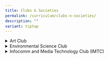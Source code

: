 ```yaml
---
title: Clubs & Societies
permalink: /curriculum/clubs-n-societies/
description: ""
variant: tiptap
---
```

<div data-type="detailGroup" class="isomer-accordion isomer-accordion-white">
<details class="isomer-details">
<summary>Art Club</summary>
<div data-type="detailsContent" class="isomer-details-content">
<p><strong>About Art Club</strong>
</p>
<p>The Art Club provides the opportunity and space where creativity thinking
is realised. It is a value–centred CCA where every JWSS art club member
is a passionate advocate for arts.</p>
<div class="isomer-image-wrapper">
<img style="width:500px" height="auto" width="100%" src="/images/art.jpg">
</div>
<p></p>
<h4>CCA Schedule</h4>
<table style="minWidth: 50px">
<colgroup>
<col>
<col>
</colgroup>
<tbody>
<tr>
<th rowspan="1" colspan="1">
<p>Training Venue</p>
</th>
<th rowspan="1" colspan="1">
<p>Training Day One</p>
</th>
</tr>
<tr>
<td rowspan="1" colspan="1">
<p>Artistry 1, 2</p>
</td>
<td rowspan="1" colspan="1">
<p>Friday 3.30 pm to 5.30 pm</p>
</td>
</tr>
</tbody>
</table>
<p></p>
<h4>Organisation Chart</h4>
<table style="minWidth: 25px">
<colgroup>
<col>
</colgroup>
<tbody>
<tr>
<th rowspan="1" colspan="1">
<p>Teachers-in-Charge</p>
</th>
</tr>
<tr>
<td rowspan="1" colspan="1">
<p>Mr Faizal bin Abdul Aziz (OIC)
<br>Ms Angelene Ho Jia Qian(2IC)</p>
</td>
</tr>
</tbody>
</table>
<p></p>
<table style="minWidth: 50px">
<colgroup>
<col>
<col>
</colgroup>
<tbody>
<tr>
<th rowspan="1" colspan="2">
<p>Executive Committee</p>
</th>
</tr>
<tr>
<td rowspan="1" colspan="1">
<p>Chairperson</p>
</td>
<td rowspan="1" colspan="1">
<p>Nur Syarafana Binte Sulasi (3E4)</p>
</td>
</tr>
<tr>
<td rowspan="1" colspan="1">
<p>Vice-Chairpersons</p>
</td>
<td rowspan="1" colspan="1">
<p>Thet Su Naing (3E4)
<br>Kum Zi Ying (3E4)</p>
</td>
</tr>
</tbody>
</table>
<p></p>
<h4>Highlights in Art Club</h4>
<p></p>
<ol data-tight="true" class="tight">
<li>
<p>Live On Competition by National Organ Transplant Uni</p>
</li>
</ol>
<table style="minWidth: 50px">
<colgroup>
<col>
<col>
</colgroup>
<tbody>
<tr>
<td rowspan="1" colspan="1">
<div class="isomer-image-wrapper">
<img style="margin: auto; outline: none; padding: 0px; border: none; clear: both; display: block; width: 220px; height: 310px;" height="auto" width="100%" alt="A.png" src="/images/AAA.png">
</div>
<p>5th Place
<br>Student Artist: Gan Jing Wen (1 Passion’21)</p>
</td>
<td rowspan="1" colspan="1">
<div class="isomer-image-wrapper">
<img style="margin: auto; outline: none; padding: 0px; border: none; clear: both; display: block; width: 321px; height: 234px;" height="auto" width="100%" alt="B.jpg" src="/images/BBB.jpg">
</div>
<p>Student Artist: Soh Yu Han (2E4’21)</p>
</td>
</tr>
<tr>
<td rowspan="1" colspan="1">
<p>&nbsp;</p>
<div class="isomer-image-wrapper">
<img style="margin: auto; outline: none; padding: 0px; border: none; clear: both; display: block; width: 222px; height: 312px;" height="auto" width="100%" alt="C.jpg" src="/images/CCC.jpg">
</div>
<p>Student Artist: Jean Yeo Zi Jun (3E3’21)</p>
</td>
<td rowspan="1" colspan="1">
<p>&nbsp;</p>
<div class="isomer-image-wrapper">
<img style="margin: auto; outline: none; padding: 0px; border: none; clear: both; display: block; width: 217px; height: 307px;" height="auto" width="100%" alt="D.JPG" src="/images/DDD.JPG">
</div>
<p>Student Artist: Cheryl Ang Suhartono (3E3’21)</p>
</td>
</tr>
<tr>
<td rowspan="1" colspan="1">
<div class="isomer-image-wrapper">
<img style="margin: auto; outline: none; padding: 0px; border: none; clear: both; display: block; width: 222px; height: 377px;" height="auto" width="100%" alt="E 1.jpg" src="/images/E1.jpg">
</div>
<p>Student Artist: Herfina Binte Dulkifli (1 Care’21)</p>
</td>
<td rowspan="1" colspan="1">
<div class="isomer-image-wrapper">
<img style="margin: auto; outline: none; padding: 0px; border: none; clear: both; display: block; width: 372px; height: 243px;" height="auto" width="100%" alt="F.JPG" src="/images/FFF.jpg">
</div>
<p>Student Artist: Pang Shi Han Crystal (1 Curiosity’21)</p>
</td>
</tr>
</tbody>
</table>
<ul data-tight="true" class="tight">
<li>
<p>2. Artist Website</p>
</li>
</ul>
<table style="minWidth: 50px">
<colgroup>
<col>
<col>
</colgroup>
<tbody>
<tr>
<td rowspan="1" colspan="1">
<p><strong>Student Artist: Cheryl Ang Suhartono (3E3’21)<br></strong><a href="https://cherylangs.wixsite.com/my-site/selected-works" rel="noopener noreferrer nofollow" target="_blank">https://cherylangs.wixsite.com/my-site/selected-works</a>
</p>
</td>
<td rowspan="1" colspan="1">
<p><strong>Student Artist: Ashurah Binte Sofyan (3E3’21)<br></strong><a href="https://ashurahandthewhales.wixsite.com/my-site" rel="noopener noreferrer nofollow" target="_blank">https://ashurahandthewhales.wixsite.com/my-site</a>
</p>
</td>
</tr>
<tr>
<td rowspan="1" colspan="1">
<p><strong>Student Artist: Nur Syarafana Binte Sulasi (2E1’21)</strong>
<br><a href="https://arah1902.wixsite.com/my-site" rel="noopener noreferrer nofollow" target="_blank">https://arah1902.wixsite.com/my-site</a>
</p>
</td>
<td rowspan="1" colspan="1">
<p><strong>Student Artist: Tan Kai Ting, Kes (2E1’21)</strong>
<br><a href="https://kestan07.wixsite.com/my-site-1" rel="noopener noreferrer nofollow" target="_blank">https://kestan07.wixsite.com/my-site-1</a>
</p>
</td>
</tr>
<tr>
<td rowspan="1" colspan="1">
<p><strong>Student Artist: Valerie Tay Yujie (1 Integrity’21)</strong>
<br><a href="https://valerietay08.wixsite.com/my-site" rel="noopener noreferrer nofollow" target="_blank">https://valerietay08.wixsite.com/my-site</a>
</p>
</td>
<td rowspan="1" colspan="1">
<p><strong>Student Artist: Putri Hana Sufia Binte Karudin (1 Integrity’21)</strong>
<br><a href="https://putrihanasufia.wixsite.com/my-site" rel="noopener noreferrer nofollow" target="_blank">https://putrihanasufia.wixsite.com/my-site</a>
</p>
</td>
</tr>
</tbody>
</table>
<h4>Highlights in The Singapore Youth Festival (SYF)</h4>
<table style="minWidth: 50px">
<colgroup>
<col>
<col>
</colgroup>
<tbody>
<tr>
<th rowspan="1" colspan="1">
<p></p>
<div class="isomer-image-wrapper">
<img style="width: 100%" height="407" width="406" alt="B.jpg" src="/images/B1.jpg">
</div>
<p>#Student Artist: Goh Min Xuan Ebelle (4E4’20)</p>
</th>
<th rowspan="1" colspan="1">
<div class="isomer-image-wrapper">
<img style="width: 100%" height="485" width="345" alt="C.jpg" src="/images/C1.jpg">
</div>
<p>#Student Artist: Iklil Nur Atiqah Binte Rus Lee (4E4’20)</p>
</th>
</tr>
<tr>
<td rowspan="1" colspan="1">
<div class="isomer-image-wrapper">
<img style="width: 100%" height="auto" width="552" alt="D.jpg" src="/images/d1.jpg">
</div>
<p>#
<br>Student Artist: Amelia Fu Meile (1T1’20)</p>
</td>
<td rowspan="1" colspan="1">
<div class="isomer-image-wrapper">
<img style="width: 100%" height="725" width="539" alt="E.jpg" src="/images/EEE.jpg">
</div>
<p>#Student Artist: Cheryl Ang Suhartono</p>
</td>
</tr>
</tbody>
</table>
<h4>Live-On Competition by National Organ Transplant Unit</h4>
<table style="minWidth: 50px">
<colgroup>
<col>
<col>
</colgroup>
<tbody>
<tr>
<td rowspan="1" colspan="1">
<div class="isomer-image-wrapper">
<img style="margin: auto; outline: none; padding: 0px; border: none; clear: both; display: block; width: 385px; height: 622px;" height="auto" width="100%" alt="F.jpg" src="/images/F1.jpg">
</div>
<p>
<br>MERIT AWARD
<br>Student Artist: Naomi Balqis Binte Norizal (2N1’20)</p>
</td>
<td rowspan="1" colspan="1">
<p>
<br>
</p>
<div class="isomer-image-wrapper">
<img style="margin: auto; outline: none; padding: 0px; border: none; clear: both; display: block; width: 454px; height: 464px;" height="auto" width="100%" alt="G.jpg" src="/images/GGG.jpg">
</div>
<p>
<br>Student Artist: Clarisse Chia Wen Hui (1E4’20)</p>
</td>
</tr>
<tr>
<td rowspan="1" colspan="1">
<div class="isomer-image-wrapper">
<img style="margin: auto; outline: none; padding: 0px; border: none; clear: both; display: block; width: 439px; height: 439px;" height="auto" width="100%" alt="H.jpg" src="/images/H1.jpg">
</div>
<p>
<br>Student Artist: Jean Yeo Zi Jun (2E1’20)</p>
</td>
<td rowspan="1" colspan="1">
<div class="isomer-image-wrapper">
<img style="margin: auto; outline: none; padding: 0px; border: none; clear: both; display: block; width: 494px; height: 350px;" height="auto" width="100%" alt="I.jpg" src="/images/I1.jpg">
</div>
<p>
<br>Student Artist: Lee Hui Min (2E2’20)</p>
</td>
</tr>
<tr>
<td rowspan="1" colspan="1">
<p>&nbsp;</p>
<div class="isomer-image-wrapper">
<img style="margin: auto; outline: none; padding: 0px; border: none; clear: both; display: block; width: 419px; height: 561px;" height="auto" width="100%" alt="J.jpg" src="/images/J1.jpg">
</div>
<p>
<br>Student Artist: Nur Kamelia Binte Zainudin (3E4’20)</p>
</td>
<td rowspan="1" colspan="1">
<div class="isomer-image-wrapper">
<img style="margin: auto; outline: none; padding: 0px; border: none; clear: both; display: block; width: 478px; height: 443px;" height="auto" width="100%" alt="K.jpg" src="/images/K1.jpg">
</div>
<p>
<br>Student Artist: Chow Zhenyu (1N1’20)&nbsp;</p>
</td>
</tr>
</tbody>
</table>
<h4>SYFstrongerTogether Project</h4>
<div class="isomer-image-wrapper">
<img style="width: 100%" height="auto" width="100%" alt="L.jpg" src="/images/L1.jpg">
</div>
<p>
<br>Student Artist: Nur Kamelia Binte Zainudin (3E4’20)</p>
<div class="isomer-image-wrapper">
<img style="width: 100%" height="auto" width="100%" alt="M.jpg" src="/images/M1.jpg">
</div>
<p>
<br>Student Artist: Naomi Balqis Binte Norizal (2N1’20)</p>
<p></p>
</div>
</details>
<details class="isomer-details">
<summary>Environmental Science Club</summary>
<div data-type="detailsContent" class="isomer-details-content">
<p></p>
<div class="isomer-image-wrapper">
<img style="width: 100%" height="auto" width="100%" alt="" src="/images/CCAs/ESC/ESC1.jpg">
</div>
<h4><strong>CCA Schedule</strong></h4>
<table style="minWidth: 75px">
<colgroup>
<col>
<col>
<col>
</colgroup>
<tbody>
<tr>
<td rowspan="1" colspan="1">
<p><strong>Training Day</strong>
</p>
</td>
<td rowspan="1" colspan="1">
<p><strong>Training Time</strong>
</p>
</td>
<td rowspan="1" colspan="1">
<p><strong>Training Venue (s)</strong>
</p>
</td>
</tr>
<tr>
<td rowspan="1" colspan="1">
<p>Friday</p>
</td>
<td rowspan="1" colspan="1">
<p>2.30 – 5 pm</p>
</td>
<td rowspan="1" colspan="1">
<p>Discovery Lab</p>
</td>
</tr>
</tbody>
</table>
<h4><strong>Organisation Chart</strong></h4>
<table style="minWidth: 25px">
<colgroup>
<col>
</colgroup>
<tbody>
<tr>
<td rowspan="1" colspan="1">
<p><strong>Teachers-In-Charge</strong>
</p>
</td>
</tr>
<tr>
<td rowspan="1" colspan="1">
<p>Ms Domina Ng</p>
<p>Mr Huzaini Alwi</p>
</td>
</tr>
</tbody>
</table>
<table style="minWidth: 50px">
<colgroup>
<col>
<col>
</colgroup>
<tbody>
<tr>
<td rowspan="1" colspan="2">
<p><strong>CCA Leaders</strong>
</p>
</td>
</tr>
<tr>
<td rowspan="1" colspan="1">
<p>President</p>
</td>
<td rowspan="1" colspan="1">
<p>Anne Lohita</p>
</td>
</tr>
<tr>
<td rowspan="1" colspan="1">
<p>Vice- President</p>
</td>
<td rowspan="1" colspan="1">
<p>Then Zhi Xin</p>
</td>
</tr>
<tr>
<td rowspan="1" colspan="1">
<p>Director od STEM Events</p>
</td>
<td rowspan="1" colspan="1">
<p>Aubrey Ng Zhen Ting</p>
</td>
</tr>
<tr>
<td rowspan="1" colspan="1">
<p>Director of Robotics</p>
</td>
<td rowspan="1" colspan="1">
<p>Shao Yufei</p>
</td>
</tr>
<tr>
<td rowspan="1" colspan="1">
<p>Director of Publicity</p>
</td>
<td rowspan="1" colspan="1">
<p>Allystina Edora Kwan Binte Zaifry</p>
</td>
</tr>
</tbody>
</table>
<p></p>
<h4><strong>Achievements</strong></h4>
<table style="minWidth: 75px">
<colgroup>
<col>
<col>
<col>
</colgroup>
<tbody>
<tr>
<td rowspan="1" colspan="1">
<p><strong>Competition</strong>
</p>
</td>
<td rowspan="1" colspan="1">
<p><strong>Achievement</strong>
</p>
</td>
<td rowspan="1" colspan="1">
<p><strong>Year</strong>
</p>
</td>
</tr>
<tr>
<td rowspan="1" colspan="1">
<p>Climate Crisis Challenge</p>
</td>
<td rowspan="1" colspan="1">
<p>Merit Award</p>
</td>
<td rowspan="1" colspan="1">
<p>2024</p>
</td>
</tr>
<tr>
<td rowspan="1" colspan="1">
<p>National STEM Championship</p>
</td>
<td rowspan="1" colspan="1">
<p>Participation</p>
</td>
<td rowspan="1" colspan="1">
<p>2024</p>
</td>
</tr>
<tr>
<td rowspan="1" colspan="1">
<p>National Robotics Challenge</p>
</td>
<td rowspan="1" colspan="1">
<p>Participation</p>
</td>
<td rowspan="1" colspan="1">
<p>2024</p>
</td>
</tr>
<tr>
<td rowspan="1" colspan="1">
<p>Singapore Science Buskers</p>
</td>
<td rowspan="1" colspan="1">
<p>Participation</p>
</td>
<td rowspan="1" colspan="1">
<p>2023</p>
</td>
</tr>
<tr>
<td rowspan="1" colspan="1">
<p>Singapore Science Buskers</p>
</td>
<td rowspan="1" colspan="1">
<p>Participation</p>
</td>
<td rowspan="1" colspan="1">
<p>2022</p>
</td>
</tr>
<tr>
<td rowspan="1" colspan="1">
<p>Young Sustainability Champion Badge Programme</p>
</td>
<td rowspan="1" colspan="1">
<p>36 members obtained the YSC badge</p>
</td>
<td rowspan="1" colspan="1">
<p>2021</p>
</td>
</tr>
<tr>
<td rowspan="1" colspan="1">
<p>Singapore Science Buskers</p>
</td>
<td rowspan="1" colspan="1">
<p>2 teams selected for finals</p>
</td>
<td rowspan="1" colspan="1">
<p>2021</p>
</td>
</tr>
<tr>
<td rowspan="1" colspan="1">
<p>Gardens by the Bay Ambassadors Programme</p>
</td>
<td rowspan="1" colspan="1">
<p>12 members obtained Tier 2 Badge</p>
<p>6 members obtained Tier 1 badge</p>
</td>
<td rowspan="1" colspan="1">
<p>2020</p>
</td>
</tr>
<tr>
<td rowspan="1" colspan="1">
<p>Gardens by the Bay Ambassadors Programme</p>
</td>
<td rowspan="1" colspan="1">
<p>20 members awarded Tier 1 Badge</p>
</td>
<td rowspan="1" colspan="1">
<p>2019</p>
</td>
</tr>
<tr>
<td rowspan="1" colspan="1">
<p>Gardens by the Bay Ambassadors Programme</p>
</td>
<td rowspan="1" colspan="1">
<p>8 members awarded Tier 1 Badge</p>
</td>
<td rowspan="1" colspan="1">
<p>2018</p>
</td>
</tr>
<tr>
<td rowspan="1" colspan="1">
<p>Toy Design Competition 2017 - Automata Category</p>
</td>
<td rowspan="1" colspan="1">
<p>First</p>
</td>
<td rowspan="1" colspan="1">
<p>2017</p>
</td>
</tr>
</tbody>
</table>
<h4>&nbsp;<strong>List of Activities</strong></h4>
<table style="minWidth: 50px">
<colgroup>
<col>
<col>
</colgroup>
<tbody>
<tr>
<td rowspan="1" colspan="1">
<p><strong>Activity</strong>
</p>
</td>
<td rowspan="1" colspan="1">
<p><strong>Month</strong>
</p>
</td>
</tr>
<tr>
<td rowspan="1" colspan="1">
<p>Climate Crisis Challenge</p>
</td>
<td rowspan="1" colspan="1">
<p>February - April</p>
</td>
</tr>
<tr>
<td rowspan="1" colspan="1">
<p>March ESC Camp</p>
</td>
<td rowspan="1" colspan="1">
<p>March</p>
</td>
</tr>
<tr>
<td rowspan="1" colspan="1">
<p>Learning Journey to NUS Ridgeview Residential College</p>
</td>
<td rowspan="1" colspan="1">
<p>May</p>
</td>
</tr>
<tr>
<td rowspan="1" colspan="1">
<p>National STEM Championship</p>
</td>
<td rowspan="1" colspan="1">
<p>May</p>
</td>
</tr>
<tr>
<td rowspan="1" colspan="1">
<p>Singapore Science Buskers</p>
</td>
<td rowspan="1" colspan="1">
<p>April - July</p>
</td>
</tr>
<tr>
<td rowspan="1" colspan="1">
<p>National Robotics Challenge</p>
</td>
<td rowspan="1" colspan="1">
<p>March - September</p>
</td>
</tr>
<tr>
<td rowspan="1" colspan="1">
<p>CCA Day</p>
</td>
<td rowspan="1" colspan="1">
<p>October</p>
</td>
</tr>
<tr>
<td rowspan="1" colspan="1">
<p>JWSS Open House</p>
</td>
<td rowspan="1" colspan="1">
<p>November</p>
</td>
</tr>
</tbody>
</table>
<p><strong>&nbsp;</strong>
</p>
<p></p>
<div class="isomer-image-wrapper">
<img style="width: 100%" height="auto" width="100%" alt="" src="/images/CCAs/ESC/ESC2.jpg">
</div>
<table style="minWidth: 25px">
<colgroup>
<col>
</colgroup>
<tbody>
<tr>
<td rowspan="1" colspan="1">
<p><em>Students receiving the Climate Crisis Challenge Merit Award for Top 15 nationwide</em>
</p>
</td>
</tr>
</tbody>
</table>
<h4><strong>Activities &amp; Competitions</strong></h4>
<div class="isomer-image-wrapper">
<img style="width: 100%" height="auto" width="100%" alt="" src="/images/CCAs/ESC/ESC3.jpg">
</div>
<p>Sharing on Plastic Waste Management with rest of the school</p>
<div class="isomer-image-wrapper">
<img style="width: 100%" height="auto" width="100%" alt="" src="/images/CCAs/ESC/ESC4.jpg">
</div>
<p><em>National STEM Championship Qualifying Round</em>
</p>
<div class="isomer-image-wrapper">
<img style="width: 100%" height="auto" width="100%" alt="" src="/images/CCAs/ESC/ESC5.jpg">
</div>
<p><em>Preparing for National Robotics Challenge 2024</em>
</p>
<div class="isomer-image-wrapper">
<img style="width: 100%" height="auto" width="100%" alt="" src="/images/CCAs/ESC/ESC6.jpg">
</div>
<p>National Robotics Challenge 2024</p>
<h4><strong>Team Bonding &amp; Learning Journey</strong></h4>
<div class="isomer-image-wrapper">
<img style="width: 100%" height="auto" width="100%" alt="" src="/images/CCAs/ESC/ESC7.jpg">
</div>
<p>CCA Exchange Day</p>
<div class="isomer-image-wrapper">
<img style="width: 100%" height="auto" width="100%" alt="" src="/images/CCAs/ESC/ESC8.jpg">
</div>
<p>Robotics sessions</p>
<div class="isomer-image-wrapper">
<img style="width: 100%" height="auto" width="100%" alt="" src="/images/CCAs/ESC/ESC9.jpg">
</div>
<p>Learning Journey on Sustainability at NUS Ridgeview Residential College</p>
<div class="isomer-image-wrapper">
<img style="width: 100%" height="auto" width="100%" alt="" src="/images/CCAs/ESC/ESC10.jpg">
</div>
<p>Bonding activities during CCA Day</p>
</div>
</details>
<details class="isomer-details">
<summary>Infocomm and Media Technology Club (IMTC)</summary>
<div data-type="detailsContent" class="isomer-details-content">
<h5></h5>
<div class="isomer-image-wrapper">
<img style="width:500px" height="auto" width="100%" src="/images/Splash01.png">
</div>
<table style="minWidth: 50px">
<colgroup>
<col>
<col>
</colgroup>
<tbody>
<tr>
<th rowspan="1" colspan="2">
<p></p>
</th>
</tr>
<tr>
<td rowspan="1" colspan="1">
<p><strong>Training Venue</strong>
</p>
</td>
<td rowspan="1" colspan="1">
<p>ECG Hub</p>
</td>
</tr>
<tr>
<td rowspan="1" colspan="1">
<p><strong>Training Day &amp; Time</strong>
</p>
</td>
<td rowspan="1" colspan="1">
<p>Fridays, 2.30 – 5.00pm</p>
</td>
</tr>
</tbody>
</table>
<p></p>
<table style="minWidth: 25px">
<colgroup>
<col>
</colgroup>
<tbody>
<tr>
<th rowspan="1" colspan="1">
<p>Organisation Chart</p>
</th>
</tr>
<tr>
<td rowspan="1" colspan="1">
<p><strong>Teachers-In-Charge</strong>
</p>
</td>
</tr>
<tr>
<td rowspan="1" colspan="1">
<p>Mdm. Felicia Tan Kim Kim (I/C)
<br>Ms. Tay Shi Ying</p>
</td>
</tr>
</tbody>
</table>
<table style="minWidth: 50px">
<colgroup>
<col>
<col>
</colgroup>
<tbody>
<tr>
<th rowspan="1" colspan="2">
<p><strong>2024/2025 </strong>EXCO Members</p>
</th>
</tr>
<tr>
<td rowspan="1" colspan="1">
<p>Director of PA</p>
</td>
<td rowspan="1" colspan="1">
<p>Khoo Yee Jye (3IN)</p>
</td>
</tr>
<tr>
<td rowspan="1" colspan="1">
<p>Director of Photography</p>
</td>
<td rowspan="1" colspan="1">
<p>Lim De Fu (3RT)</p>
</td>
</tr>
<tr>
<td rowspan="1" colspan="1">
<p>Director of Infocomm</p>
</td>
<td rowspan="1" colspan="1">
<p>Muhammed Malaiki Bin Hisham (3CE)</p>
</td>
</tr>
</tbody>
</table>
<h4>Achievements</h4>
<table style="minWidth: 75px">
<colgroup>
<col>
<col>
<col>
</colgroup>
<tbody>
<tr>
<th rowspan="1" colspan="1">
<p>Competition</p>
</th>
<th rowspan="1" colspan="1">
<p>Achievement</p>
</th>
<th rowspan="1" colspan="1">
<p>Year</p>
</th>
</tr>
<tr>
<td rowspan="1" colspan="1">
<p>AeroChallenge@Ngee Ann Polytechnic</p>
</td>
<td rowspan="1" colspan="1">
<p>Participation</p>
</td>
<td rowspan="1" colspan="1">
<p>2019</p>
</td>
</tr>
</tbody>
</table>
<h4>List of Activities and Performances</h4>
<table style="minWidth: 50px">
<colgroup>
<col>
<col>
</colgroup>
<tbody>
<tr>
<th rowspan="1" colspan="1">
<p>Activity</p>
</th>
<th rowspan="1" colspan="1">
<p>2024</p>
</th>
</tr>
<tr>
<td rowspan="1" colspan="1">
<p>March IMTC Camp</p>
</td>
<td rowspan="1" colspan="1">
<p>March</p>
</td>
</tr>
<tr>
<td rowspan="1" colspan="1">
<p>Singapore Student Photography Conference</p>
</td>
<td rowspan="1" colspan="1">
<p>March</p>
</td>
</tr>
<tr>
<td rowspan="1" colspan="1">
<p>IMDA Digital Media Awards</p>
</td>
<td rowspan="1" colspan="1">
<p>June</p>
</td>
</tr>
<tr>
<td rowspan="1" colspan="1">
<p>Our School, Our Story MOE Photo Exhibition</p>
</td>
<td rowspan="1" colspan="1">
<p>April</p>
</td>
</tr>
<tr>
<td rowspan="1" colspan="1">
<p>Singapore Young Photographers Award</p>
</td>
<td rowspan="1" colspan="1">
<p>August</p>
</td>
</tr>
</tbody>
</table>
<h4>What do we do?</h4>
<table style="minWidth: 75px">
<colgroup>
<col>
<col>
<col>
</colgroup>
<tbody>
<tr>
<td rowspan="1" colspan="1">
<p></p>
<div class="isomer-image-wrapper">
<img style="margin: auto; outline: none; padding: 0px; border: none; clear: both; display: block; width: 136px; height: 199px;" height="auto" width="100%" alt="logoAudio.png" src="/images/logoAudio.png">
</div>
</td>
<td rowspan="1" colspan="1">
<div class="isomer-image-wrapper">
<img style="margin: auto; outline: none; padding: 0px; border: none; clear: both; display: block; width: 247px; height: 209px;" height="auto" width="100%" alt="logoPhotog.png" src="/images/logoPhotog.png">
</div>
</td>
<td rowspan="1" colspan="1">
<div class="isomer-image-wrapper">
<img style="margin: auto; outline: none; padding: 0px; border: none; clear: both; display: block; width: 195px; height: 212px;" height="auto" width="100%" alt="logoSwitch.png" src="/images/logoSwitch.png">
</div>
</td>
</tr>
<tr>
<td rowspan="1" colspan="1">
<p>We ensure that the audio needs during school events are met with the highest
standard.</p>
</td>
<td rowspan="1" colspan="1">
<p>We are charged with capturing all of the school's important moments.</p>
</td>
<td rowspan="1" colspan="1">
<p>We edit videos, learn dj-ing and even create different artifacts like
remote control cars!</p>
</td>
</tr>
</tbody>
</table>
<p></p>
<table style="minWidth: 50px">
<colgroup>
<col>
<col>
</colgroup>
<tbody>
<tr>
<th rowspan="1" colspan="1">
<p></p>
<div class="isomer-image-wrapper">
<img style="width: 100%" height="auto" width="100%" alt="" src="/images/CCAs/IMTC/Picture1.jpg">
</div>
</th>
<th rowspan="1" colspan="1">
<p></p>
<div class="isomer-image-wrapper">
<img style="width: 100%" height="auto" width="100%" alt="" src="/images/CCAs/IMTC/Picture2.jpg">
</div>
</th>
</tr>
<tr>
<td rowspan="1" colspan="2">
<p>Introduction to Mini-Drones as part of IMTC training</p>
</td>
</tr>
</tbody>
</table>
<table style="minWidth: 50px">
<colgroup>
<col>
<col>
</colgroup>
<tbody>
<tr>
<th rowspan="1" colspan="1">
<p></p>
<div class="isomer-image-wrapper">
<img style="width: 100%" height="auto" width="100%" alt="" src="/images/CCAs/IMTC/Picture3.jpg">
</div>
</th>
<th rowspan="1" colspan="1">
<p></p>
<div class="isomer-image-wrapper">
<img style="width: 100%" height="auto" width="100%" alt="" src="/images/CCAs/IMTC/Picture4.jpg">
</div>
</th>
</tr>
<tr>
<td rowspan="1" colspan="2">
<p>Hot Wheel Unboxing Video Challenge</p>
</td>
</tr>
</tbody>
</table>
<table style="minWidth: 50px">
<colgroup>
<col>
<col>
</colgroup>
<tbody>
<tr>
<th rowspan="1" colspan="1">
<p></p>
<div class="isomer-image-wrapper">
<img style="width: 100%" height="auto" width="100%" alt="" src="/images/CCAs/IMTC/Picture5.jpg">
</div>
</th>
<th rowspan="1" colspan="1">
<p></p>
<div class="isomer-image-wrapper">
<img style="width: 100%" height="auto" width="100%" alt="" src="/images/CCAs/IMTC/Picture6.jpg">
</div>
</th>
</tr>
<tr>
<td rowspan="1" colspan="2">
<p>Annual IMTC Camp</p>
</td>
</tr>
</tbody>
</table>
<p></p>
</div>
</details>
</div>
<p></p>
<p></p>
<p>
<br>
</p>
<p>&nbsp;&nbsp;&nbsp;&nbsp;&nbsp;&nbsp;&nbsp;&nbsp;</p>
<h5></h5>
<p></p>